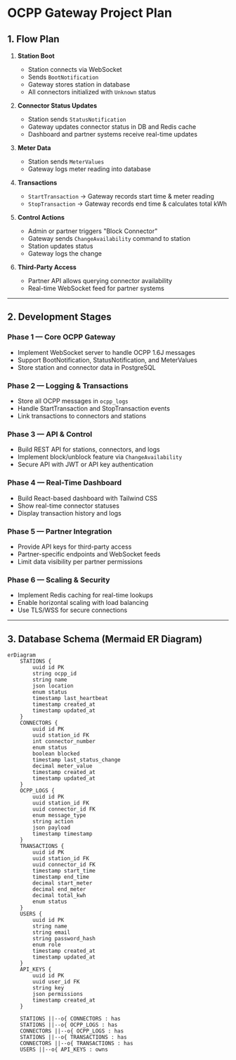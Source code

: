 # OCPP Gateway Project Plan

## 1. Flow Plan

1. **Station Boot**
   - Station connects via WebSocket
   - Sends `BootNotification`
   - Gateway stores station in database
   - All connectors initialized with `Unknown` status

2. **Connector Status Updates**
   - Station sends `StatusNotification`
   - Gateway updates connector status in DB and Redis cache
   - Dashboard and partner systems receive real-time updates

3. **Meter Data**
   - Station sends `MeterValues`
   - Gateway logs meter reading into database

4. **Transactions**
   - `StartTransaction` → Gateway records start time & meter reading
   - `StopTransaction` → Gateway records end time & calculates total kWh

5. **Control Actions**
   - Admin or partner triggers "Block Connector"
   - Gateway sends `ChangeAvailability` command to station
   - Station updates status
   - Gateway logs the change

6. **Third-Party Access**
   - Partner API allows querying connector availability
   - Real-time WebSocket feed for partner systems

---

## 2. Development Stages

### Phase 1 — Core OCPP Gateway
- Implement WebSocket server to handle OCPP 1.6J messages
- Support BootNotification, StatusNotification, and MeterValues
- Store station and connector data in PostgreSQL

### Phase 2 — Logging & Transactions
- Store all OCPP messages in `ocpp_logs`
- Handle StartTransaction and StopTransaction events
- Link transactions to connectors and stations

### Phase 3 — API & Control
- Build REST API for stations, connectors, and logs
- Implement block/unblock feature via `ChangeAvailability`
- Secure API with JWT or API key authentication

### Phase 4 — Real-Time Dashboard
- Build React-based dashboard with Tailwind CSS
- Show real-time connector statuses
- Display transaction history and logs

### Phase 5 — Partner Integration
- Provide API keys for third-party access
- Partner-specific endpoints and WebSocket feeds
- Limit data visibility per partner permissions

### Phase 6 — Scaling & Security
- Implement Redis caching for real-time lookups
- Enable horizontal scaling with load balancing
- Use TLS/WSS for secure connections

---

## 3. Database Schema (Mermaid ER Diagram)

```mermaid
erDiagram
    STATIONS {
        uuid id PK
        string ocpp_id
        string name
        json location
        enum status
        timestamp last_heartbeat
        timestamp created_at
        timestamp updated_at
    }
    CONNECTORS {
        uuid id PK
        uuid station_id FK
        int connector_number
        enum status
        boolean blocked
        timestamp last_status_change
        decimal meter_value
        timestamp created_at
        timestamp updated_at
    }
    OCPP_LOGS {
        uuid id PK
        uuid station_id FK
        uuid connector_id FK
        enum message_type
        string action
        json payload
        timestamp timestamp
    }
    TRANSACTIONS {
        uuid id PK
        uuid station_id FK
        uuid connector_id FK
        timestamp start_time
        timestamp end_time
        decimal start_meter
        decimal end_meter
        decimal total_kwh
        enum status
    }
    USERS {
        uuid id PK
        string name
        string email
        string password_hash
        enum role
        timestamp created_at
        timestamp updated_at
    }
    API_KEYS {
        uuid id PK
        uuid user_id FK
        string key
        json permissions
        timestamp created_at
    }

    STATIONS ||--o{ CONNECTORS : has
    STATIONS ||--o{ OCPP_LOGS : has
    CONNECTORS ||--o{ OCPP_LOGS : has
    STATIONS ||--o{ TRANSACTIONS : has
    CONNECTORS ||--o{ TRANSACTIONS : has
    USERS ||--o{ API_KEYS : owns
```

